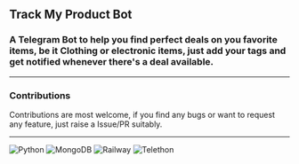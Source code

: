 ## Track My Product Bot

### A Telegram Bot to help you find perfect deals on you favorite items, be it Clothing or electronic items, just add your tags and get notified whenever there's a deal available.

---

### Contributions

Contributions are most welcome, if you find any bugs or want to request any feature, just raise a Issue/PR suitably.

---

![Python](https://img.shields.io/badge/Built_with-Python-306998?style=for-the-badge&logo=Python&logoColor=4B8BBE&labelColor=000000)
![MongoDB](https://img.shields.io/badge/-MongoDB-44883e?style=for-the-badge&logo=MongoDB&logoColor=44883e&labelColor=000000)
![Railway](https://img.shields.io/badge/Powered_By-Railway-FFFFFF?style=for-the-badge&logo=Railway&logoColor=FFFFFF&labelColor=000000)
![Telethon](https://img.shields.io/badge/Built_on_top_of-Telethon-26A5E4?style=for-the-badge&logo=Telegram&logoColor=FFFFFF&labelColor=000000)
